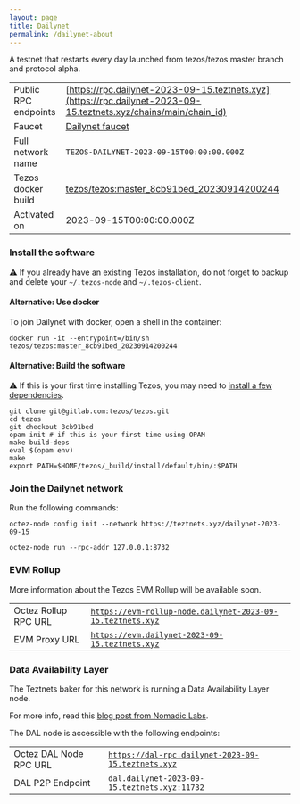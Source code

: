 ```yaml
---
layout: page
title: Dailynet
permalink: /dailynet-about
---
```


A testnet that restarts every day launched from tezos/tezos master branch and protocol alpha.

| | |
|-------|---------------------|
| Public RPC endpoints | [https://rpc.dailynet-2023-09-15.teztnets.xyz](https://rpc.dailynet-2023-09-15.teztnets.xyz/chains/main/chain_id)<br/> |
| Faucet | [Dailynet faucet](https://faucet.dailynet-2023-09-15.teztnets.xyz) |
| Full network name | `TEZOS-DAILYNET-2023-09-15T00:00:00.000Z` |
| Tezos docker build | [tezos/tezos:master_8cb91bed_20230914200244](https://hub.docker.com/r/tezos/tezos/tags?page=1&ordering=last_updated&name=master_8cb91bed_20230914200244) |
| Activated on | 2023-09-15T00:00:00.000Z |





### Install the software

⚠️  If you already have an existing Tezos installation, do not forget to backup and delete your `~/.tezos-node` and `~/.tezos-client`.



#### Alternative: Use docker

To join Dailynet with docker, open a shell in the container:

```
docker run -it --entrypoint=/bin/sh tezos/tezos:master_8cb91bed_20230914200244
```

#### Alternative: Build the software

⚠️  If this is your first time installing Tezos, you may need to [install a few dependencies](https://tezos.gitlab.io/introduction/howtoget.html#setting-up-the-development-environment-from-scratch).

```
git clone git@gitlab.com:tezos/tezos.git
cd tezos
git checkout 8cb91bed
opam init # if this is your first time using OPAM
make build-deps
eval $(opam env)
make
export PATH=$HOME/tezos/_build/install/default/bin/:$PATH
```

### Join the Dailynet network

Run the following commands:

```
octez-node config init --network https://teztnets.xyz/dailynet-2023-09-15

octez-node run --rpc-addr 127.0.0.1:8732
```


### EVM Rollup

More information about the Tezos EVM Rollup will be available soon.

| | |
|-------|---------------------|
| Octez Rollup RPC URL | [`https://evm-rollup-node.dailynet-2023-09-15.teztnets.xyz`](https://evm-rollup-node.dailynet-2023-09-15.teztnets.xyz/global/block/head) |
| EVM Proxy URL | [`https://evm.dailynet-2023-09-15.teztnets.xyz`](https://evm.dailynet-2023-09-15.teztnets.xyz) |




### Data Availability Layer

The Teztnets baker for this network is running a Data Availability Layer node.

For more info, read this [blog post from Nomadic Labs](https://research-development.nomadic-labs.com/data-availability-layer-tezos.html).

The DAL node is accessible with the following endpoints:

| | |
|-------|---------------------|
| Octez DAL Node RPC URL | [`https://dal-rpc.dailynet-2023-09-15.teztnets.xyz`](https://dal-rpc.dailynet-2023-09-15.teztnets.xyz) |
| DAL P2P Endpoint | `dal.dailynet-2023-09-15.teztnets.xyz:11732` |




